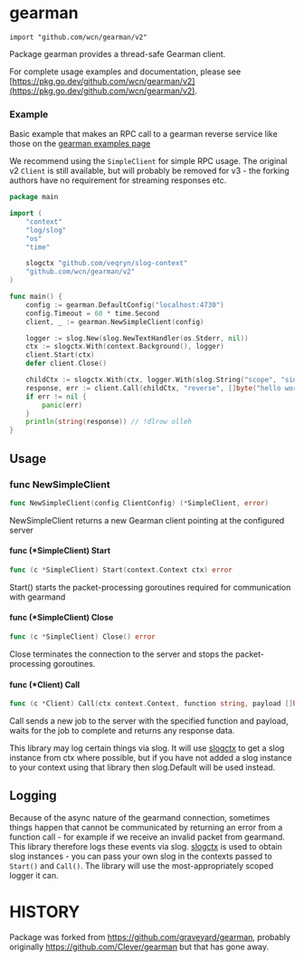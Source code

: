 # gearman

    import "github.com/wcn/gearman/v2"

Package gearman provides a thread-safe Gearman client.

For complete usage examples and documentation, please see [https://pkg.go.dev/github.com/wcn/gearman/v2](https://pkg.go.dev/github.com/wcn/gearman/v2).


### Example

Basic example that makes an RPC call to a gearman reverse service like those
on the [gearman examples page](https://gearman.org/examples/reverse/)

We recommend using the `SimpleClient` for simple RPC usage. The original v2
`Client` is still available, but will probably be removed for v3 - the forking
authors have no requirement for streaming responses etc.

```go
package main

import (
	"context"
	"log/slog"
	"os"
	"time"

	slogctx "github.com/veqryn/slog-context"
	"github.com/wcn/gearman/v2"
)

func main() {
	config := gearman.DefaultConfig("localhost:4730")
	config.Timeout = 60 * time.Second
	client, _ := gearman.NewSimpleClient(config)

	logger := slog.New(slog.NewTextHandler(os.Stderr, nil))
	ctx := slogctx.With(context.Background(), logger)
	client.Start(ctx)
	defer client.Close()

	childCtx := slogctx.With(ctx, logger.With(slog.String("scope", "single-job")))
	response, err := client.Call(childCtx, "reverse", []byte("hello world"))
	if err != nil {
		panic(err)
	}
	println(string(response)) // !dlrow olleh
}
```

## Usage

### func NewSimpleClient

```go
func NewSimpleClient(config ClientConfig) (*SimpleClient, error)
```

NewSimpleClient returns a new Gearman client pointing at the configured server

#### func (*SimpleClient) Start

```go
func (c *SimpleClient) Start(context.Context ctx) error
```

Start() starts the packet-processing goroutines required for communication
with gearmand

#### func (*SimpleClient) Close

```go
func (c *SimpleClient) Close() error
```

Close terminates the connection to the server and stops the packet-processing
goroutines.

#### func (*Client) Call

```go
func (c *Client) Call(ctx context.Context, function string, payload []byte) ([]byte, error)
```

Call sends a new job to the server with the specified function and payload,
waits for the job to complete and returns any response data.

This library may log certain things via slog. It will
use [slogctx](https://github.com/veqryn/slog-context) to get a slog instance
from ctx where possible, but if you have not added a slog instance to your
context using that library then slog.Default will be used instead.

## Logging

Because of the async nature of the gearmand connection, sometimes things happen
that cannot be communicated by returning an error from a function call - for
example if we receive an invalid packet from gearmand. This library therefore
logs these events via slog. [slogctx](https://github.com/veqryn/slog-context) is
used to obtain slog instances - you can pass your own slog in the contexts
passed to `Start()` and `Call()`. The library will use the most-appropriately
scoped logger it can.

# HISTORY

Package was forked from https://github.com/graveyard/gearman, probably
originally https://github.com/Clever/gearman but that has gone away.
